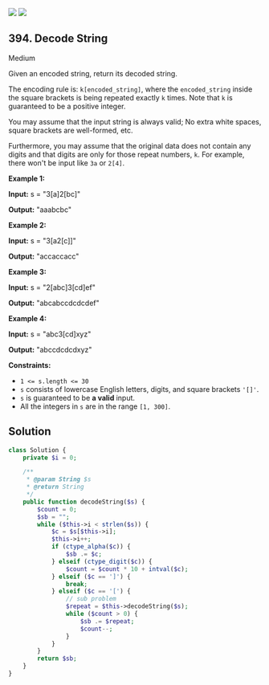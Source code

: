 [![](https://img.shields.io/github/stars/LeetCode-in-Php/LeetCode-in-Php?label=Stars&style=flat-square)](https://github.com/LeetCode-in-Php/LeetCode-in-Php)
[![](https://img.shields.io/github/forks/LeetCode-in-Php/LeetCode-in-Php?label=Fork%20me%20on%20GitHub%20&style=flat-square)](https://github.com/LeetCode-in-Php/LeetCode-in-Php/fork)

## 394\. Decode String

Medium

Given an encoded string, return its decoded string.

The encoding rule is: `k[encoded_string]`, where the `encoded_string` inside the square brackets is being repeated exactly `k` times. Note that `k` is guaranteed to be a positive integer.

You may assume that the input string is always valid; No extra white spaces, square brackets are well-formed, etc.

Furthermore, you may assume that the original data does not contain any digits and that digits are only for those repeat numbers, `k`. For example, there won't be input like `3a` or `2[4]`.

**Example 1:**

**Input:** s = "3[a]2[bc]"

**Output:** "aaabcbc" 

**Example 2:**

**Input:** s = "3[a2[c]]"

**Output:** "accaccacc" 

**Example 3:**

**Input:** s = "2[abc]3[cd]ef"

**Output:** "abcabccdcdcdef" 

**Example 4:**

**Input:** s = "abc3[cd]xyz"

**Output:** "abccdcdcdxyz" 

**Constraints:**

*   `1 <= s.length <= 30`
*   `s` consists of lowercase English letters, digits, and square brackets `'[]'`.
*   `s` is guaranteed to be **a valid** input.
*   All the integers in `s` are in the range `[1, 300]`.

## Solution

```php
class Solution {
    private $i = 0;

    /**
     * @param String $s
     * @return String
     */
    public function decodeString($s) {
        $count = 0;
        $sb = "";
        while ($this->i < strlen($s)) {
            $c = $s[$this->i];
            $this->i++;
            if (ctype_alpha($c)) {
                $sb .= $c;
            } elseif (ctype_digit($c)) {
                $count = $count * 10 + intval($c);
            } elseif ($c == ']') {
                break;
            } elseif ($c == '[') {
                // sub problem
                $repeat = $this->decodeString($s);
                while ($count > 0) {
                    $sb .= $repeat;
                    $count--;
                }
            }
        }
        return $sb;
    }
}
```
